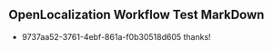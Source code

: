 ## OpenLocalization Workflow Test MarkDown
* 9737aa52-3761-4ebf-861a-f0b30518d605 
thanks!<!--HONumber=Mar16_HO2-->
